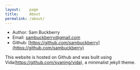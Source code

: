 ```yaml
---
layout:    page
title:     About
permalink: /about/
---
```




- Author: Sam Buckberry
- Email:  sambuckberry@gmail.com
- Github: [https://github.com/sambuckberry](https://github.com/sambuckberry)

This website is hosted on Github and was built using Vida(https://github.com/syaning/vida), a minimalist jekyll theme.